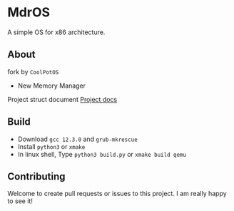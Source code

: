 # MdrOS

A simple OS for x86 architecture.

## About

fork by `CoolPotOS`

* New Memory Manager

Project struct document [Project docs](docs/README.md)

## Build

* Download `gcc 12.3.0` and `grub-mkrescue`
* Install `python3` or `xmake`
* In linux shell, Type `python3 build.py` or `xmake build qemu`

## Contributing

Welcome to create pull requests or issues to this project. I am really happy to see it!


